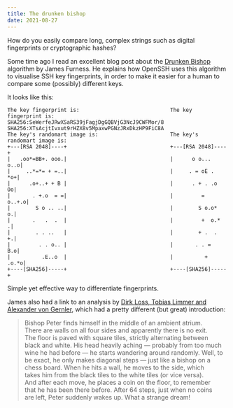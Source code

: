 ```yaml
---
title: The drunken bishop
date: 2021-08-27
---
```


How do you easily compare long, complex strings such as digital fingerprints or cryptographic hashes?

Some time ago I read an excellent blog post about the [Drunken Bishop] algorithm by James Furness.
He explains how OpenSSH uses this algorithm to visualise SSH key fingerprints,
in order to make it easier for a human to compare some (possibly) different keys.


It looks like this:

    The key fingerprint is:                             The key fingerprint is:
    SHA256:SeWerfeJRwXSaRS39jFagjDgGQBVjG3NcJ9CWFMor/8  SHA256:XTsAcjtIvxut9rHZX8v5MpaxwPGNzJRxDkzHP9FiC8A
    The key's randomart image is:                       The key's randomart image is:
    +---[RSA 2048]----+                                 +---[RSA 2048]----+
    |   .oo*=BB+. ooo.|                                 |      o o... o..o|
    |     ..*=*= + =..|                                 |     . = oE . *o+|
    |      .o+..+ + B |                                 |      . + . .o Oo|
    |       . +.o  = =|                                 |         = o..+.o|
    |        S o .. ..|                                 |        S o.o* o.|
    |       .   .  .  |                                 |         +  o.* .|
    |        . . ..   |                                 |        + .  . +.|
    |         . . o.. |                                 |       . . =  B.o|
    |          .E..o  |                                 |          + .o.*o|
    +----[SHA256]-----+                                 +----[SHA256]-----+

Simple yet effective way to differentiate fingerprints.

James also had a link to an analysis by [Dirk Loss, Tobias Limmer and Alexander von Gernler],
which had a pretty different (but great) introduction:

> Bishop Peter finds himself in the middle of an ambient atrium.\
> There are walls on all four sides and apparently there is no exit.\
> The floor is paved with square tiles, strictly alternating between\
> black and white. His head heavily aching — probably from too much\
> wine he had before — he starts wandering around randomly. Well, to\
> be exact, he only makes diagonal steps — just like a bishop on a\
> chess board. When he hits a wall, he moves to the side, which\
> takes him from the black tiles to the white tiles (or vice versa).\
> And after each move, he places a coin on the floor, to remember\
> that he has been there before. After 64 steps, just when no coins\
> are left, Peter suddenly wakes up. What a strange dream!

[Drunken Bishop]: https://www.jfurness.uk/the-drunken-bishop-algorithm/
[Dirk Loss, Tobias Limmer and Alexander von Gernler]: http://www.dirk-loss.de/sshvis/drunken_bishop.pdf
